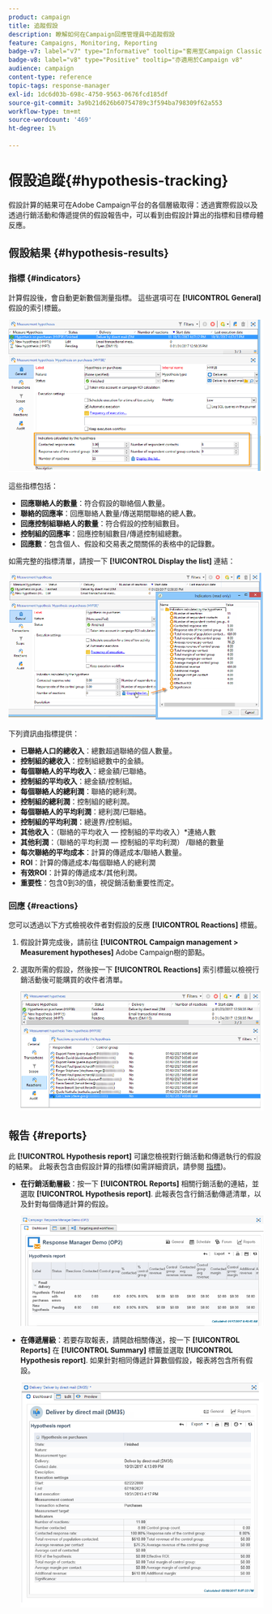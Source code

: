 ```yaml
---
product: campaign
title: 追蹤假設
description: 瞭解如何在Campaign回應管理員中追蹤假設
feature: Campaigns, Monitoring, Reporting
badge-v7: label="v7" type="Informative" tooltip="套用至Campaign Classic v7"
badge-v8: label="v8" type="Positive" tooltip="亦適用於Campaign v8"
audience: campaign
content-type: reference
topic-tags: response-manager
exl-id: 1dc6d03b-698c-4750-9563-0676fcd185df
source-git-commit: 3a9b21d626b60754789c3f594ba798309f62a553
workflow-type: tm+mt
source-wordcount: '469'
ht-degree: 1%

---
```


# 假設追蹤{#hypothesis-tracking}



假設計算的結果可在Adobe Campaign平台的各個層級取得：透過實際假設以及透過行銷活動和傳遞提供的假設報告中，可以看到由假設計算出的指標和目標母體反應。

## 假設結果 {#hypothesis-results}

### 指標 {#indicators}

計算假設後，會自動更新數個測量指標。 這些選項可在 **[!UICONTROL General]** 假設的索引標籤。

![](assets/response_hypothesis_delivery_example_010.png)

這些指標包括：

* **回應聯絡人的數量**：符合假設的聯絡個人數量。
* **聯絡的回應率**：回應聯絡人數量/傳送期間聯絡的總人數。
* **回應控制組聯絡人的數量**：符合假設的控制組數目。
* **控制組的回應率**：回應控制組數目/傳遞控制組總數。
* **回應數**：包含個人、假設和交易表之間關係的表格中的記錄數。

如需完整的指標清單，請按一下 **[!UICONTROL Display the list]** 連結：

![](assets/response_hypothesis_indicators_002.png)

下列資訊由指標提供：

* **已聯絡人口的總收入**：總數超過聯絡的個人數量。
* **控制組的總收入**：控制組總數中的金額。
* **每個聯絡人的平均收入**：總金額/已聯絡。
* **控制組的平均收入**：總金額/控制組。
* **每個聯絡人的總利潤**：聯絡的總利潤。
* **控制組的總利潤**：控制組的總利潤。
* **每個聯絡人的平均利潤**：總利潤/已聯絡。
* **控制組的平均利潤**：總邊界/控制組。
* **其他收入**：（聯絡的平均收入 — 控制組的平均收入）&#42;連絡人數
* **其他利潤**：（聯絡的平均利潤 — 控制組的平均利潤） /聯絡的數量
* **每次聯絡的平均成本**：計算的傳遞成本/聯絡人數量。
* **ROI**：計算的傳遞成本/每個聯絡人的總利潤
* **有效ROI**：計算的傳遞成本/其他利潤。
* **重要性**：包含0到3的值，視促銷活動重要性而定。

### 回應 {#reactions}

您可以透過以下方式檢視收件者對假設的反應 **[!UICONTROL Reactions]** 標籤。

1. 假設計算完成後，請前往 **[!UICONTROL Campaign management > Measurement hypotheses]** Adobe Campaign樹的節點。
1. 選取所需的假設，然後按一下 **[!UICONTROL Reactions]** 索引標籤以檢視行銷活動後可能購買的收件者清單。

   ![](assets/response_hypothesis_reactions_001.png)

## 報告 {#reports}

此 **[!UICONTROL Hypothesis report]** 可讓您檢視對行銷活動和傳遞執行的假設的結果。 此報表包含由假設計算的指標(如需詳細資訊，請參閱 [指標](#indicators))。

* **在行銷活動層級**：按一下 **[!UICONTROL Reports]** 相關行銷活動的連結，並選取 **[!UICONTROL Hypothesis report]**. 此報表包含行銷活動傳遞清單，以及針對每個傳遞計算的假設。

  ![](assets/response_hypothesis_campaign_report_001.png)

* **在傳遞層級**：若要存取報表，請開啟相關傳送，按一下 **[!UICONTROL Reports]** 在 **[!UICONTROL Summary]** 標籤並選取 **[!UICONTROL Hypothesis report]**. 如果針對相同傳遞計算數個假設，報表將包含所有假設。

  ![](assets/response_hypothesis_delivery_report_001.png)
